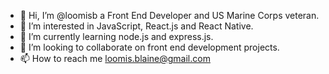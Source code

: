 - 👋 Hi, I’m @loomisb a Front End Developer and US Marine Corps veteran.
- 👀 I’m interested in JavaScript, React.js and React Native.
- 🌱 I’m currently learning node.js and express.js.
- 💞️ I’m looking to collaborate on front end development projects.
- 📫 How to reach me loomis.blaine@gmail.com

<!---
loomisb/loomisb is a ✨ special ✨ repository because its `README.md` (this file) appears on your GitHub profile.
You can click the Preview link to take a look at your changes.
--->

